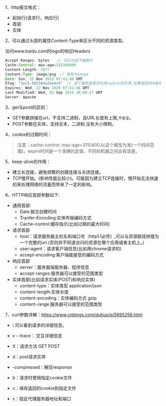 1、http报文格式：
- 起始行(请求行，响应行)
- 首部
- 实体  

2、可以通过头部的属性Content-Type来区分不同的资源类型。 
 
访问www.baidu.com的logo的响应Headers
```java
Accept-Ranges: bytes　　// 可以分段下载图片
Cache-Control: max-age=315360000
Content-Length: 7877
Content-Type: image/png　// 类型为image
Date: Sun, 25 Nov 2018 07:41:46 GMT
Etag: "1ec5-502264e2ae4c0"  // 这个属性是是否利用cookie的东西,如果返回304就用。
Expires: Wed, 22 Nov 2028 07:41:46 GMT
Last-Modified: Wed, 03 Sep 2014 10:00:27 GMT
Server: Apache
```
3、get与post的区别：  
- GET参数拼接在url，不支持二进制，且URL长度有上限,```不安全```。
- POST参数在实体，支持文本，二进制.没有大小限制。 

4、cookie的过期时间：
> 注意：cache-control: max-age=3110400.以这个属性为准(一个时间范围)。expire时间是一个准确的定值，不同的机器之间会有误差。  

5、keep-alive的作用：
- 建立长连接，避免频繁的创建连接与关闭连接。
- TCP慢开始。(影响性能比较小)。可能因为建立TCP连接时，慢开始无法快速的来处理网络的流量而带来了一定的影响。  

6、HTTP响应首部参数如下:
- 通用首部:
    - Date:报文创建时间
    - Tranfer-Encoding:实体传输编码方式
    - Cache-control:缓存指示(比如过期的最大时间)
- 请求首部
    - host：请求服务器主机名和端口号（http1.1必传）,可以与资源路径拼接为一个完整的url.(否则并不知道访问的资源在哪个应用或者主机上。)
    - user-agent：请求客户端信息(比如用chrome请求的)
    - accept-encoding:客户端能接受的编码方式
- 响应首部 
    - server：服务器端服务器、程序信息
    - accept-ranges:服务器可以接受的范围类型
- 实体首部(比如请求实体(POST)和响应实体)
    - content-type：实体类型 application/json
    - content-length:实体长度
    - content-encoding：实体编码方式 gzip
    - content-range:服务器可以接受的范围类型  

7、curl参数详解：https://www.cnblogs.com/duhuo/p/5695256.html
- i 可以看到请求的详细信息。
- v --trace： 交互详细信息 
- X：请求方法 GET POST
- d：post请求实体
- -compressed：解压response

- b：请求时使用指定cookie文件
- c：保存返回的cookie到指定文件

- x：指定代理服务器地址和端口
